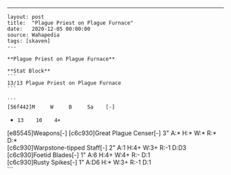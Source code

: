 ---
    layout: post
    title:  "Plague Priest on Plague Furnace"
    date:   2020-12-05 00:00:00
    source: Wahapedia
    tags: [skaven]
    ---
    
    **Plague Priest on Plague Furnace**
    
    **Stat Block**
    ```
    13/13 Plague Priest on Plague Furnace
    ```
    
    ```
    [56f442]M     W     B     Sa    [-]
*     13    10    4+    
[e85545]Weapons[-]
[c6c930]Great Plague Censer[-]
3"     A:*    H:*    W:*    R:*    D:*   
[c6c930]Warpstone-tipped Staff[-]
2"     A:1    H:4+   W:3+   R:-1   D:D3  
[c6c930]Foetid Blades[-]
1"     A:6    H:4+   W:4+   R:-    D:1   
[c6c930]Rusty Spikes[-]
1"     A:D6   H:*    W:3+   R:-1   D:1   
    ```
    
    
    